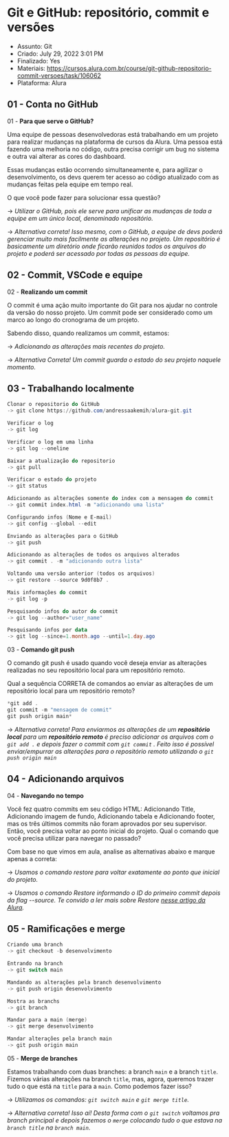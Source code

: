 # Git e GitHub: repositório, commit e versões

* Assunto: Git
* Criado: July 29, 2022 3:01 PM
* Finalizado: Yes
* Materiais: https://cursos.alura.com.br/course/git-github-repositorio-commit-versoes/task/106062
* Plataforma: Alura

## 01 - Conta no GitHub

01 - **Para que serve o GitHub?**

Uma equipe de pessoas desenvolvedoras está trabalhando em um projeto para realizar mudanças na plataforma de cursos da Alura. Uma pessoa está fazendo uma melhoria no código, outra precisa corrigir um bug no sistema e outra vai alterar as cores do dashboard.

Essas mudanças estão ocorrendo simultaneamente e, para agilizar o desenvolvimento, os devs querem ter acesso ao código atualizado com as mudanças feitas pela equipe em tempo real.

O que você pode fazer para solucionar essa questão?

→ *Utilizar o GitHub, pois ele serve para unificar as mudanças de toda a equipe em um único local, denominado repositório.*

→ *Alternativa correta! Isso mesmo, com o GitHub, a equipe de devs poderá gerenciar muito mais facilmente as alterações no projeto. Um repositório é basicamente um diretório onde ficarão reunidos todos os arquivos do projeto e poderá ser acessado por todas as pessoas da equipe.*

## 02 - Commit, VSCode e equipe

02 - **Realizando um commit**

O commit é uma ação muito importante do Git para nos ajudar no controle da versão do nosso projeto. Um commit pode ser considerado como um marco ao longo do cronograma de um projeto.

Sabendo disso, quando realizamos um commit, estamos:

→ *Adicionando as alterações mais recentes do projeto.*

→ *Alternativa Correta! Um commit guarda o estado do seu projeto naquele momento.*

## 03 - Trabalhando localmente

```powershell
Clonar o repositorio do GitHub
-> git clone https://github.com/andressaakemih/alura-git.git

Verificar o log
-> git log

Verificar o log em uma linha
-> git log --oneline

Baixar a atualização do repositorio
-> git pull

Verificar o estado do projeto
-> git status

Adicionando as alterações somente do index com a mensagem do commit
-> git commit index.html -m "adicionando uma lista"

Configurando infos (Nome e E-mail)
-> git config --global --edit

Enviando as alterações para o GitHub
-> git push

Adicionando as alterações de todos os arquivos alterados
-> git commit . -m "adicionando outra lista"

Voltando uma versão anterior (todos os arquivos)
-> git restore --source 9d0f8b7 .

Mais informações do commit
-> git log -p

Pesquisando infos do autor do commit
-> git log --author="user_name"

Pesquisando infos por data
-> git log --since=1.month.ago --until=1.day.ago

```

03 - **Comando git push**

O comando git push é usado quando você deseja enviar as alterações realizadas no seu repositório local para um repositório remoto.

Qual a sequência CORRETA de comandos ao enviar as alterações de um repositório local para um repositório remoto?

```powershell
*git add .
git commit -m "mensagem de commit"
git push origin main*
```

→  *Alternativa correta! Para enviarmos as alterações de um **repositório local**
 para um **repositório remoto**  é preciso adicionar os arquivos com o `git add .`
 e depois fazer o commit com `git commit` . Feito isso é possível  enviar/empurrar as alterações para o repositório remoto utilizando o `git push origin main`*

## 04 - Adicionando arquivos

04 - **Navegando no tempo**

Você fez quatro commits em seu código HTML: Adicionando Title, Adicionando imagem de fundo, Adicionando tabela e Adicionando footer, mas os três últimos commits não foram aprovados por seu supervisor. Então, você precisa voltar ao ponto inicial do projeto. Qual o comando que você precisa utilizar para navegar no passado?

Com base no que vimos em aula, analise as alternativas abaixo e marque apenas a correta:

→ *Usamos o comando restore para voltar exatamente ao ponto que inicial do projeto.*

→ *Usamos o comando Restore informando o ID do primeiro commit depois da flag --source. Te convido a ler mais sobre Restore [nesse artigo da Alura](https://www.alura.com.br/artigos/git-os-novos-comandos-git-restore-e-git-switch).*

## 05 - Ramificações e merge

```powershell
Criando uma branch
-> git checkout -b desenvolvimento

Entrando na branch
-> git switch main

Mandando as alterações pela branch desenvolvimento
-> git push origin desenvolvimento

Mostra as branchs
-> git branch

Mandar para a main (merge)
-> git merge desenvolvimento

Mandar alterações pela branch main
-> git push origin main
```

05 - **Merge de branches**

Estamos trabalhando com duas branches: a branch `main` e a branch `title`. Fizemos várias alterações na branch `title`, mas, agora, queremos trazer tudo o que está na `title` para a `main`. Como podemos fazer isso?

→ *Utilizamos os comandos: `git switch main` e `git merge title`.*

→ *Alternativa correta! Isso aí! Desta forma com o `git switch` voltamos pra branch principal e depois fazemos o `merge` colocando tudo o que estava na `branch title` na `branch main`.*